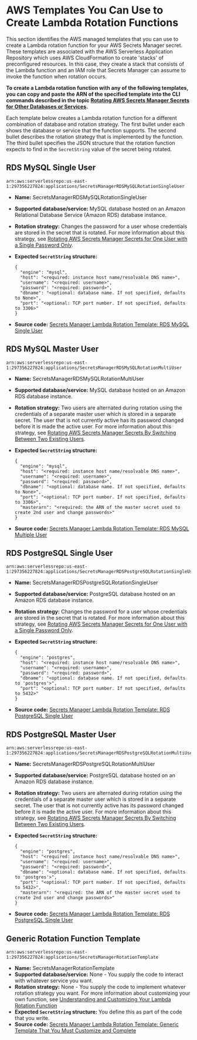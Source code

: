 # AWS Templates You Can Use to Create Lambda Rotation Functions<a name="reference_available-rotation-templates"></a>

This section identifies the AWS managed templates that you can use to create a Lambda rotation function for your AWS Secrets Manager secret\. These templates are associated with the AWS Serverless Application Repository which uses AWS CloudFormation to create 'stacks' of preconfigured resources\. In this case, they create a stack that consists of the Lambda function and an IAM role that Secrets Manager can assume to invoke the function when rotation occurs\.

**To create a Lambda rotation function with any of the following templates, you can copy and paste the ARN of the specified template into the CLI commands described in the topic [Rotating AWS Secrets Manager Secrets for Other Databases or Services](rotating-secrets-create-generic-template.md)\.**

Each template below creates a Lambda rotation function for a different combination of database and rotation strategy\. The first bullet under each shows the database or service that the function supports\. The second bullet describes the rotation strategy that is implemented by the function\. The third bullet specifies the JSON structure that the rotation function expects to find in the `SecretString` value of the secret being rotated\.

## RDS MySQL Single User<a name="sar-template-mysql-singleuser"></a>

```
arn:aws:serverlessrepo:us-east-1:297356227824:applications/SecretsManagerRDSMySQLRotationSingleUser
```
+ **Name:** SecretsManagerRDSMySQLRotationSingleUser
+ **Supported database/service:** MySQL database hosted on an Amazon Relational Database Service \(Amazon RDS\) database instance\.
+ **Rotation strategy:** Changes the password for a user whose credentials are stored in the secret that is rotated\. For more information about this strategy, see [Rotating AWS Secrets Manager Secrets for One User with a Single Password Only](rotating-secrets-one-user-one-password.md)\.
+ **Expected `SecretString` structure:** 

  ```
  {
    "engine": "mysql",
    "host": "<required: instance host name/resolvable DNS name>",
    "username": "<required: username>",
    "password": "<required: password>",
    "dbname": "<optional: database name. If not specified, defaults to None>",
    "port": "<optional: TCP port number. If not specified, defaults to 3306>"
  }
  ```
+ **Source code:** [Secrets Manager Lambda Rotation Template: RDS MySQL Single User](reference_template_MySql_SingleUser.md)

## RDS MySQL Master User<a name="sar-template-mysql-masteruser"></a>

```
arn:aws:serverlessrepo:us-east-1:297356227824:applications/SecretsManagerRDSMySQLRotationMultiUser
```
+ **Name:** SecretsManagerRDSMySQLRotationMultiUser
+ **Supported database/service:** MySQL database hosted on an Amazon RDS database instance\.
+ **Rotation strategy:** Two users are alternated during rotation using the credentials of a separate master user which is stored in a separate secret\. The user that is not currently active has its password changed before it is made the active user\. For more information about this strategy, see [Rotating AWS Secrets Manager Secrets By Switching Between Two Existing Users](rotating-secrets-two-users.md)\.
+ **Expected `SecretString` structure:** 

  ```
  {
    "engine": "mysql",
    "host": "<required: instance host name/resolvable DNS name>",
    "username": "<required: username>",
    "password": "<required: password>",
    "dbname": "<optional: database name. If not specified, defaults to None>",
    "port": "<optional: TCP port number. If not specified, defaults to 3306>",
    "masterarn": "<required: the ARN of the master secret used to create 2nd user and change passwords>"
  }
  ```
+ **Source code:** [Secrets Manager Lambda Rotation Template: RDS MySQL Multiple User](reference_template_MySql_MultiUser.md)

## RDS PostgreSQL Single User<a name="sar-template-postgre-singleuser"></a>

```
arn:aws:serverlessrepo:us-east-1:297356227824:applications/SecretsManagerRDSPostgreSQLRotationSingleUser
```
+ **Name:** SecretsManagerRDSPostgreSQLRotationSingleUser
+ **Supported database/service:** PostgreSQL database hosted on an Amazon RDS database instance\.
+ **Rotation strategy:** Changes the password for a user whose credentials are stored in the secret that is rotated\. For more information about this strategy, see [Rotating AWS Secrets Manager Secrets for One User with a Single Password Only](rotating-secrets-one-user-one-password.md)\.
+ **Expected `SecretString` structure:** 

  ```
  {
    "engine": "postgres",
    "host": "<required: instance host name/resolvable DNS name>",
    "username": "<required: username>",
    "password": "<required: password>",
    "dbname": "<optional: database name. If not specified, defaults to 'postgres'>",
    "port": "<optional: TCP port number. If not specified, defaults to 5432>"
  }
  ```
+ **Source code:** [Secrets Manager Lambda Rotation Template: RDS PostgreSQL Single User](reference_template_PostgreSql_SingleUser.md)

## RDS PostgreSQL Master User<a name="sar-template-postgre-masteruser"></a>

```
arn:aws:serverlessrepo:us-east-1:297356227824:applications/SecretsManagerRDSPostgreSQLRotationMultiUser
```
+ **Name:** SecretsManagerRDSPostgreSQLRotationMultiUser
+ **Supported database/service:** PostgreSQL database hosted on an Amazon RDS database instance\.
+ **Rotation strategy:** Two users are alternated during rotation using the credentials of a separate master user which is stored in a separate secret\. The user that is not currently active has its password changed before it is made the active user\. For more information about this strategy, see [Rotating AWS Secrets Manager Secrets By Switching Between Two Existing Users](rotating-secrets-two-users.md)\.
+ **Expected `SecretString` structure:** 

  ```
  {
    "engine": "postgres",
    "host": "<required: instance host name/resolvable DNS name>",
    "username": "<required: username>",
    "password": "<required: password>",
    "dbname": "<optional: database name. If not specified, defaults to 'postgres'>",
    "port": "<optional: TCP port number. If not specified, defaults to 5432>",
    "masterarn": "<required: the ARN of the master secret used to create 2nd user and change passwords>"
  }
  ```
+ **Source code:** [Secrets Manager Lambda Rotation Template: RDS PostgreSQL Single User](reference_template_PostgreSql_MultiUser.md)

## Generic Rotation Function Template<a name="sar-template-generic"></a>

```
arn:aws:serverlessrepo:us-east-1:297356227824:applications/SecretsManagerRotationTemplate
```
+ **Name:** SecretsManagerRotationTemplate
+ **Supported database/service:** None \- You supply the code to interact with whatever service you want\.
+ **Rotation strategy:** None \- You supply the code to implement whatever rotation strategy you want\. For more information about customizing your own function, see [Understanding and Customizing Your Lambda Rotation Function](rotating-secrets-lambda-function-customizing.md)
+ **Expected `SecretString` structure:** You define this as part of the code that you write\.
+ **Source code:** [Secrets Manager Lambda Rotation Template: Generic Template That You Must Customize and Complete](reference_template_Generic.md)